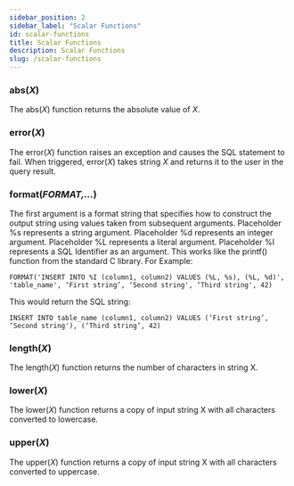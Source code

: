 ```yaml
---
sidebar_position: 2
sidebar_label: "Scalar Functions"
id: scalar-functions
title: Scalar Functions
description: Scalar Functions
slug: /scalar-functions
---
```


### abs(_X_)

The abs(_X_) function returns the absolute value of _X_. 

### error(_X_)

The error(_X_) function raises an exception and causes the SQL statement to fail. When triggered, error(_X_) takes string _X_ and returns it to the user in the query result.

### format(_FORMAT,..._)

The first argument is a format string that specifies how to construct the output string using values taken from subsequent arguments. Placeholder %s represents a string argument. Placeholder %d represents an integer argument. Placeholder %L represents a literal argument. Placeholder %I represents a SQL Identifier as an argument. This works like the printf() function from the standard C library. 
For Example:

```
FORMAT('INSERT INTO %I (column1, column2) VALUES (%L, %s), (%L, %d)', 'table_name', ‘First string’, ‘Second string', ‘Third string', 42)
```

This would return the SQL string: 
```
INSERT INTO table_name (column1, column2) VALUES (‘First string’, ‘Second string'), (‘Third string’, 42)
```

### length(_X_)

The length(_X_) function returns the number of characters in string X. 

### lower(_X_)

The lower(_X_) function returns a copy of input string X with all characters converted to lowercase. 

### upper(_X_)

The upper(_X_) function returns a copy of input string X with all characters converted to uppercase.

